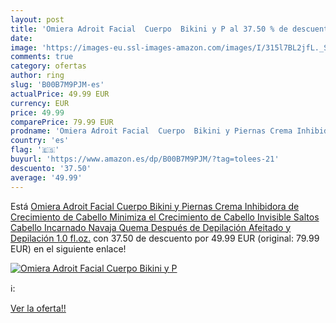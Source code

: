 ```yaml
---
layout: post
title: 'Omiera Adroit Facial  Cuerpo  Bikini y P al 37.50 % de descuento'
date: 
image: 'https://images-eu.ssl-images-amazon.com/images/I/315l7BL2jfL._SL200_.jpg'
comments: true
category: ofertas
author: ring
slug: 'B00B7M9PJM-es'
actualPrice: 49.99 EUR
currency: EUR
price: 49.99
comparePrice: 79.99 EUR
prodname: 'Omiera Adroit Facial  Cuerpo  Bikini y Piernas Crema Inhibidora de Crecimiento de Cabello  Minimiza el Crecimiento de Cabello Invisible  Saltos  Cabello Incarnado  Navaja Quema Después de Depilación  Afeitado y Depilación 1.0 fl.oz.'
country: 'es'
flag: '🇪🇸'
buyurl: 'https://www.amazon.es/dp/B00B7M9PJM/?tag=tolees-21'
descuento: '37.50'
average: '49.99'
---
```


Está [Omiera Adroit Facial  Cuerpo  Bikini y Piernas Crema Inhibidora de Crecimiento de Cabello  Minimiza el Crecimiento de Cabello Invisible  Saltos  Cabello Incarnado  Navaja Quema Después de Depilación  Afeitado y Depilación 1.0 fl.oz.](https://www.amazon.es/dp/B00B7M9PJM/?tag=tolees-21) con 37.50 de descuento por 49.99 EUR (original: 79.99 EUR) en el siguiente enlace!

[![Omiera Adroit Facial  Cuerpo  Bikini y P](https://images-eu.ssl-images-amazon.com/images/I/315l7BL2jfL._SL200_.jpg)](https://www.amazon.es/dp/B00B7M9PJM/?tag=tolees-21)

ℹ️:


[Ver la oferta!!](https://www.amazon.es/dp/B00B7M9PJM/?tag=tolees-21)

